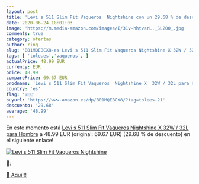 ```yaml
---
layout: post
title: 'Levi s 511 Slim Fit Vaqueros  Nightshine con un 29.68 % de descuento'
date: 2020-06-24 18:01:03
image: 'https://m.media-amazon.com/images/I/31v-hhtvarL._SL200_.jpg'
comments: true
category: ofertas
author: ring
slug: 'B01MQEBCX8-es Levi s 511 Slim Fit Vaqueros Nightshine X 32W / 32L para...'
tags: [ 'tole.es','vaqueros', ]
actualPrice: 48.99 EUR
currency: EUR
price: 48.99
comparePrice: 69.67 EUR
prodname: 'Levi s 511 Slim Fit Vaqueros  Nightshine X  32W / 32L para Hombre'
country: 'es'
flag: '🇪🇸'
buyurl: 'https://www.amazon.es/dp/B01MQEBCX8/?tag=tolees-21'
descuento: '29.68'
average: '48.99'
---
```


En este momento está [Levi s 511 Slim Fit Vaqueros  Nightshine X  32W / 32L para Hombre](https://www.amazon.es/dp/B01MQEBCX8/?tag=tolees-21) a 48.99 EUR (original: 69.67 EUR) (29.68 %  de descuento) en el siguiente enlace!

[![Levi s 511 Slim Fit Vaqueros  Nightshine](https://m.media-amazon.com/images/I/31v-hhtvarL._SL200_.jpg)](https://www.amazon.es/dp/B01MQEBCX8/?tag=tolees-21)

🔎:


[🛒 Aquí!!!](https://www.amazon.es/dp/B01MQEBCX8/?tag=tolees-21)
